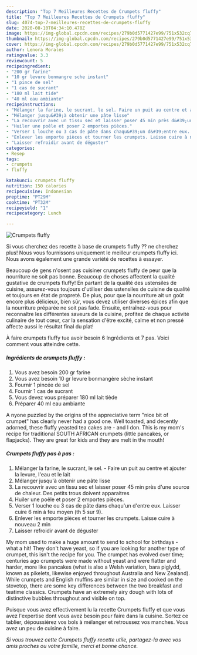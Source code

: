 ```yaml
---
description: "Top 7 Meilleures Recettes de Crumpets fluffy"
title: "Top 7 Meilleures Recettes de Crumpets fluffy"
slug: 4074-top-7-meilleures-recettes-de-crumpets-fluffy
date: 2020-08-10T04:34:10.478Z
image: https://img-global.cpcdn.com/recipes/279b0d5771427e99/751x532cq70/crumpets-fluffy-photo-principale-de-la-recette.jpg
thumbnail: https://img-global.cpcdn.com/recipes/279b0d5771427e99/751x532cq70/crumpets-fluffy-photo-principale-de-la-recette.jpg
cover: https://img-global.cpcdn.com/recipes/279b0d5771427e99/751x532cq70/crumpets-fluffy-photo-principale-de-la-recette.jpg
author: Lenora Morales
ratingvalue: 3.3
reviewcount: 5
recipeingredient:
- "200 gr farine"
- "10 gr levure bonmangre sche instant"
- "1 pince de sel"
- "1 cas de sucrant"
- "180 ml lait tide"
- "40 ml eau ambiante"
recipeinstructions:
- "Mélanger la farine, le sucrant, le sel. Faire un puit au centre et ajouter la levure, l&#39;eau et le lait"
- "Mélanger jusqu&#39;à obtenir une pâte lisse"
- "La recouvrir avec un tissu sec et laisser poser 45 min près d&#39;une source de chaleur. Des petits trous doivent apparaitres"
- "Huiler une poêle et poser 2 emportes pièces."
- "Verser 1 louche ou 3 cas de pâte dans chaqu&#39;un d&#39;entre eux. Laisser cuire 6 min à feu moyen (th 5 sur 9)."
- "Enlever les emporte pièces et tourner les crumpets. Laisse cuire à nouveau 2 min"
- "Laisser refroidir avant de déguster"
categories:
- Resep
tags:
- crumpets
- fluffy

katakunci: crumpets fluffy 
nutrition: 150 calories
recipecuisine: Indonesian
preptime: "PT29M"
cooktime: "PT32M"
recipeyield: "1"
recipecategory: Lunch

---
```



![Crumpets fluffy](https://img-global.cpcdn.com/recipes/279b0d5771427e99/751x532cq70/crumpets-fluffy-photo-principale-de-la-recette.jpg)

Si vous cherchez des recette à base de crumpets fluffy ?? ne cherchez plus! Nous vous fournissons uniquement le meilleur crumpets fluffy ici. Nous avons également une grande variété de recettes à essayer.

Beaucoup de gens n'osent pas cuisiner crumpets fluffy de peur que la nourriture ne soit pas bonne. Beaucoup de choses affectent la qualité gustative de crumpets fluffy! En partant de la qualité des ustensiles de cuisine, assurez-vous toujours d'utiliser des ustensiles de cuisine de qualité et toujours en état de propreté. De plus, pour que la nourriture ait un goût encore plus délicieux, bien sûr, vous devez utiliser diverses épices afin que la nourriture préparée ne soit pas fade. Ensuite, entraînez-vous pour reconnaître les différentes saveurs de la cuisine, profitez de chaque activité culinaire de tout cœur, car la sensation d'être excité, calme et non pressé affecte aussi le résultat final du plat!

<!--inarticleads1-->

À faire crumpets fluffy tue avoir besoin 6 Ingrédients et 7 pas. Voici comment vous atteindre cette.

##### Ingrédients de crumpets fluffy :

1. Vous avez besoin 200 gr farine
1. Vous avez besoin 10 gr levure bonmangère sèche instant
1. Fournir 1 pincée de sel
1. Fournir 1 cas de sucrant
1. Vous devez vous préparer 180 ml lait tiède
1. Préparer 40 ml eau ambiante


A nyone puzzled by the origins of the appreciative term &#34;nice bit of crumpet&#34; has clearly never had a good one. Well toasted, and decently adorned, these fluffy yeasted tea cakes are - and I don. This is my mom&#39;s recipe for traditional SOUTH AFRICAN crumpets (little pancakes, or flapjacks). They are great for kids and they are melt in the mouth! 

<!--inarticleads2-->

##### Crumpets fluffy pas à pas :

1. Mélanger la farine, le sucrant, le sel. - Faire un puit au centre et ajouter la levure, l&#39;eau et le lait
1. Mélanger jusqu&#39;à obtenir une pâte lisse
1. La recouvrir avec un tissu sec et laisser poser 45 min près d&#39;une source de chaleur. Des petits trous doivent apparaitres
1. Huiler une poêle et poser 2 emportes pièces.
1. Verser 1 louche ou 3 cas de pâte dans chaqu&#39;un d&#39;entre eux. Laisser cuire 6 min à feu moyen (th 5 sur 9).
1. Enlever les emporte pièces et tourner les crumpets. Laisse cuire à nouveau 2 min
1. Laisser refroidir avant de déguster


My mom used to make a huge amount to send to school for birthdays - what a hit! They don&#39;t have yeast, so if you are looking for another type of crumpet, this isn&#39;t the recipe for you. The crumpet has evolved over time; centuries ago crumpets were made without yeast and were flatter and harder, more like pancakes (what is also a Welsh variation, bara piglydd, known as pikelets, likewise enjoyed throughout Australia and New Zealand). While crumpets and English muffins are similar in size and cooked on the stovetop, there are some key differences between the two breakfast and teatime classics. Crumpets have an extremely airy dough with lots of distinctive bubbles throughout and visible on top. 

<!--inarticleads1-->

<p>
Puisque vous avez effectivement lu la recette Crumpets fluffy et que vous avez l'expertise dont vous avez besoin pour faire dans la cuisine. Sortez ce tablier, dépoussiérez vos bols à mélanger et retroussez vos manches. Vous avez un peu de cuisine à faire.
</p>

<p>
<i>Si vous trouvez cette Crumpets fluffy recette utile, partagez-la avec vos amis proches ou votre famille, merci et bonne chance.</i>
</p>
